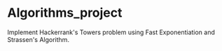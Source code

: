 # Algorithms_project
Implement Hackerrank's Towers problem using Fast Exponentiation and Strassen's Algorithm.